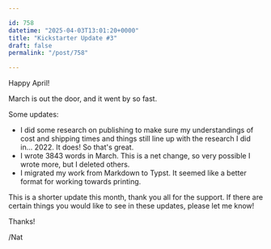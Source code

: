 ```yaml
---

id: 758
datetime: "2025-04-03T13:01:20+0000"
title: "Kickstarter Update #3"
draft: false
permalink: "/post/758"

---
```


Happy April!

March is out the door, and it went by so fast.

Some updates:

- I did some research on publishing to make sure my understandings of cost and shipping times and things still line up with the research I did in... 2022. It does! So that's great.
- I wrote 3843 words in March. This is a net change, so very possible I wrote more, but I deleted others.
- I migrated my work from Markdown to Typst. It seemed like a better format for working towards printing.

This is a shorter update this month, thank you all for the support. If there are certain things you would like to see in these updates, please let me know!

Thanks!

/Nat

